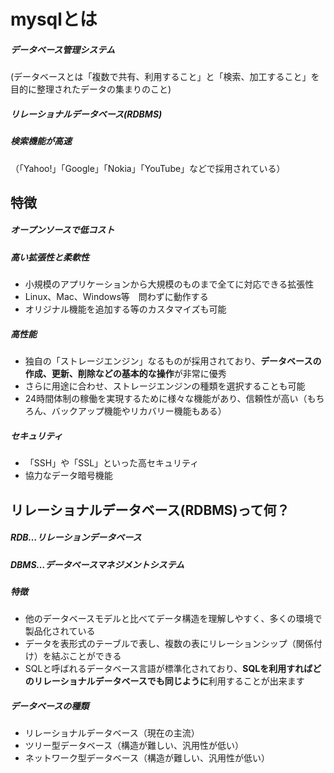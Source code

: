# mysqlとは
##### データベース管理システム  
(データベースとは「複数で共有、利用すること」と「検索、加工すること」を目的に整理されたデータの集まりのこと)
##### リレーショナルデータベース(RDBMS)  

##### 検索機能が高速
（「Yahoo!」「Google」「Nokia」「YouTube」などで採用されている）

## 特徴
##### オープンソースで低コスト
##### 高い拡張性と柔軟性
- 小規模のアプリケーションから大規模のものまで全てに対応できる拡張性
- Linux、Mac、Windows等　問わずに動作する
- オリジナル機能を追加する等のカスタマイズも可能

##### 高性能
- 独自の「ストレージエンジン」なるものが採用されており、**データベースの作成、更新、削除などの基本的な操作**が非常に優秀
- さらに用途に合わせ、ストレージエンジンの種類を選択することも可能
- 24時間体制の稼働を実現するために様々な機能があり、信頼性が高い（もちろん、バックアップ機能やリカバリー機能もある）

##### セキュリティ
- 「SSH」や「SSL」といった高セキュリティ
- 協力なデータ暗号機能

## リレーショナルデータベース(RDBMS)って何？
##### RDB…リレーションデータベース
##### DBMS…データベースマネジメントシステム
##### 特徴
- 他のデータベースモデルと比べてデータ構造を理解しやすく、多くの環境で製品化されている
- データを表形式のテーブルで表し、複数の表にリレーションシップ（関係付け）を結ぶことができる
- SQLと呼ばれるデータベース言語が標準化されており、**SQLを利用すればどのリレーショナルデータベースでも同じように**利用することが出来ます

##### データベースの種類
- リレーショナルデータベース（現在の主流）
- ツリー型データベース（構造が難しい、汎用性が低い）
- ネットワーク型データベース（構造が難しい、汎用性が低い）


